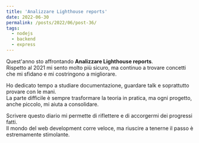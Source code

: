 ```yaml
---
title: 'Analizzare Lighthouse reports'
date: 2022-06-30
permalink: /posts/2022/06/post-36/
tags:
  - nodejs
  - backend
  - express
---
```


Quest'anno sto affrontando **Analizzare Lighthouse reports**.  
Rispetto al 2021 mi sento molto più sicuro, ma continuo a trovare concetti che mi sfidano e mi costringono a migliorare.

Ho dedicato tempo a studiare documentazione, guardare talk e soprattutto provare con le mani.  
La parte difficile è sempre trasformare la teoria in pratica, ma ogni progetto, anche piccolo, mi aiuta a consolidare.

Scrivere questo diario mi permette di riflettere e di accorgermi dei progressi fatti.  
Il mondo del web development corre veloce, ma riuscire a tenerne il passo è estremamente stimolante.

